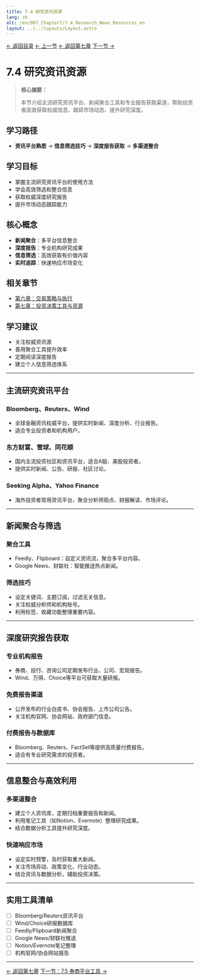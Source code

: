 ```yaml
---
title: 7.4 研究资讯资源
lang: zh
alt: /en/007_Chapter7/7.4_Research_News_Resources_en
layout: ../../layouts/Layout.astro
---
```


<div class="page-nav">
  <a href="/">← 返回目录</a>
  <a href="/007_Chapter7/7.3_Data_Driven_Decision_CN">← 上一节</a>
  <a href="/007_Chapter7_Investment_Decision_Tools_and_Resources_CN">← 返回第七章</a>
  <a href="/007_Chapter7/7.5_Broker_Platform_Tools_CN">下一节 →</a>
</div>

# 7.4 研究资讯资源

> **核心摘要：**
> 
> 本节介绍主流研究资讯平台、新闻聚合工具和专业报告获取渠道，帮助投资者高效获取权威信息、跟踪市场动态、提升研究深度。

## 学习路径
- **资讯平台熟悉** → **信息筛选技巧** → **深度报告获取** → **多渠道整合**

## 学习目标
- 掌握主流研究资讯平台的使用方法
- 学会高效筛选和整合信息
- 获取权威深度研究报告
- 提升市场动态跟踪能力

## 核心概念
- **新闻聚合**：多平台信息整合
- **深度报告**：专业机构研究成果
- **信息筛选**：高效获取有价值内容
- **实时追踪**：快速响应市场变化

## 相关章节
- [第六章：交易策略与执行](../006_Chapter6_Trading_Strategies_and_Execution_CN)
- [第七章：投资决策工具与资源](../007_Chapter7_Investment_Decision_Tools_and_Resources_CN)

## 学习建议
- 关注权威资讯源
- 善用聚合工具提升效率
- 定期阅读深度报告
- 建立个人信息筛选体系

---

## 主流研究资讯平台

### Bloomberg、Reuters、Wind
- 全球金融资讯权威平台，提供实时新闻、深度分析、行业报告。
- 适合专业投资者和机构用户。

### 东方财富、雪球、同花顺
- 国内主流投资社区和资讯平台，适合A股、美股投资者。
- 提供实时新闻、公告、研报、社区讨论。

### Seeking Alpha、Yahoo Finance
- 海外投资者常用资讯平台，聚合分析师观点、财报解读、市场评论。

---

## 新闻聚合与筛选

### 聚合工具
- Feedly、Flipboard：自定义资讯流，聚合多平台内容。
- Google News、财联社：智能推送热点新闻。

### 筛选技巧
- 设定关键词、主题订阅，过滤无关信息。
- 关注权威分析师和机构账号。
- 利用标签、收藏功能整理重要内容。

---

## 深度研究报告获取

### 专业机构报告
- 券商、投行、咨询公司定期发布行业、公司、宏观报告。
- Wind、万得、Choice等平台可获取大量研报。

### 免费报告渠道
- 公开发布的行业白皮书、协会报告、上市公司公告。
- 关注机构官网、协会网站、政府部门信息。

### 付费报告与数据库
- Bloomberg、Reuters、FactSet等提供高质量付费报告。
- 适合有专业研究需求的投资者。

---

## 信息整合与高效利用

### 多渠道整合
- 建立个人资讯库，定期归档重要报告和新闻。
- 利用笔记工具（如Notion、Evernote）整理研究成果。
- 结合数据分析工具提升研究深度。

### 快速响应市场
- 设定实时预警，及时获取重大新闻。
- 关注市场异动、政策变化、行业动态。
- 结合资讯与数据分析，辅助投资决策。

---

## 实用工具清单

- [ ] Bloomberg/Reuters资讯平台
- [ ] Wind/Choice研报数据库
- [ ] Feedly/Flipboard新闻聚合
- [ ] Google News/财联社推送
- [ ] Notion/Evernote笔记整理
- [ ] 机构官网/协会网站报告

---

<div class="bottom-nav">
  <a href="/007_Chapter7_Investment_Decision_Tools_and_Resources_CN">← 返回第七章</a>
  <a href="/007_Chapter7/7.5_Broker_Platform_Tools_CN">下一节：7.5 券商平台工具 →</a>
</div> 
<style>
  
  /* 页面导航样式 - 与底部导航一致 */
  .page-nav {
    display: flex;
    justify-content: center;
    align-items: center;
    gap: 2rem;
    padding: 1.5rem 0;
    margin: 2rem 0;
    border-top: 1px solid var(--border-color);
    border-bottom: 1px solid var(--border-color);
  }

  .page-nav a {
    display: inline-flex;
    align-items: center;
    padding: 0.8rem 1.5rem;
    background: linear-gradient(135deg, var(--primary-color) 0%, var(--primary-light) 100%);
    color: white;
    text-decoration: none;
    border-radius: 25px;
    font-size: 0.95rem;
    font-weight: 600;
    transition: all 0.3s ease;
    box-shadow: 0 4px 12px rgba(56, 142, 60, 0.3);
  }

  .page-nav a:hover {
    background: linear-gradient(135deg, var(--primary-light) 0%, #81C784 100%);
    transform: translateY(-2px);
    box-shadow: 0 6px 20px rgba(56, 142, 60, 0.4);
  }

  .page-nav a:first-child {
    background: linear-gradient(135deg, #2196f3 0%, #42a5f5 100%);
    box-shadow: 0 4px 12px rgba(33, 150, 243, 0.3);
  }

  .page-nav a:first-child:hover {
    background: linear-gradient(135deg, #42a5f5 0%, #64b5f6 100%);
    box-shadow: 0 6px 20px rgba(33, 150, 243, 0.4);
  }

  .page-nav a:last-child {
    background: linear-gradient(135deg, var(--primary-color) 0%, var(--primary-light) 100%);
    box-shadow: 0 4px 12px rgba(56, 142, 60, 0.3);
  }

  .page-nav a:last-child:hover {
    background: linear-gradient(135deg, var(--primary-light) 0%, #81C784 100%);
    box-shadow: 0 6px 20px rgba(56, 142, 60, 0.4);
  }

  /* 暗色模式适配 */
  [data-theme="dark"] .page-nav a:first-child {
    background: linear-gradient(135deg, #1976d2 0%, #1e88e5 100%);
  }

  [data-theme="dark"] .page-nav a:first-child:hover {
    background: linear-gradient(135deg, #1e88e5 0%, #2196f3 100%);
  }

  /* 响应式设计 */
  @media (max-width: 768px) {
    .page-nav {
      flex-direction: column;
      gap: 1rem;
    }

    .page-nav a {
      font-size: 0.9rem;
      padding: 0.7rem 1.2rem;
    }
  }
</style>
